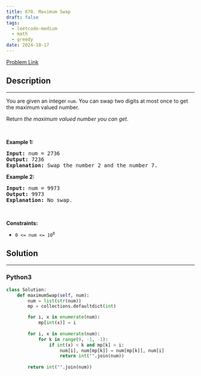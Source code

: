 ```yaml
---
title: 670. Maximum Swap
draft: false
tags: 
  - leetcode-medium
  - math
  - greedy
date: 2024-10-17
---
```


[Problem Link](https://leetcode.com/problems/maximum-swap/)

## Description

---
<p>You are given an integer <code>num</code>. You can swap two digits at most once to get the maximum valued number.</p>

<p>Return <em>the maximum valued number you can get</em>.</p>

<p>&nbsp;</p>
<p><strong class="example">Example 1:</strong></p>

<pre>
<strong>Input:</strong> num = 2736
<strong>Output:</strong> 7236
<strong>Explanation:</strong> Swap the number 2 and the number 7.
</pre>

<p><strong class="example">Example 2:</strong></p>

<pre>
<strong>Input:</strong> num = 9973
<strong>Output:</strong> 9973
<strong>Explanation:</strong> No swap.
</pre>

<p>&nbsp;</p>
<p><strong>Constraints:</strong></p>

<ul>
	<li><code>0 &lt;= num &lt;= 10<sup>8</sup></code></li>
</ul>


## Solution

---
### Python3
``` py title='maximum-swap'
class Solution:
    def maximumSwap(self, num):
        num = list(str(num))
        mp = collections.defaultdict(int)

        for i, x in enumerate(num):
            mp[int(x)] = i
        
        for i, x in enumerate(num):
            for k in range(9, -1, -1):
                if int(x) < k and mp[k] > i:
                    num[i], num[mp[k]] = num[mp[k]], num[i]
                    return int("".join(num))
        
        return int("".join(num))
        
```


